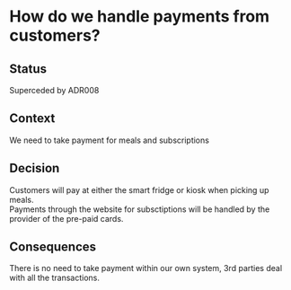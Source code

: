 # How do we handle payments from customers?

## Status
Superceded by ADR008

## Context
We need to take payment for meals and subscriptions

## Decision
Customers will pay at either the smart fridge or kiosk when picking up meals.  
Payments through the website for subsctiptions will be handled by the provider of the pre-paid cards.

## Consequences
There is no need to take payment within our own system, 3rd parties deal with all the transactions.
